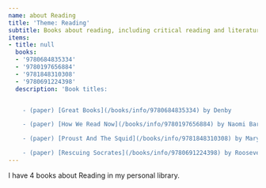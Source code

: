 ```yaml
---
name: about Reading
title: 'Theme: Reading'
subtitle: Books about reading, including critical reading and literature analysis
items:
- title: null
  books:
  - '9780684835334'
  - '9780197656884'
  - '9781848310308'
  - '9780691224398'
  description: 'Book titles:


    - (paper) [Great Books](/books/info/9780684835334) by Denby

    - (paper) [How We Read Now](/books/info/9780197656884) by Naomi Baron

    - (paper) [Proust And The Squid](/books/info/9781848310308) by Maryanne Wolf

    - (paper) [Rescuing Socrates](/books/info/9780691224398) by Roosevelt Montas'
---
```

I have 4 books about Reading in my personal library.
